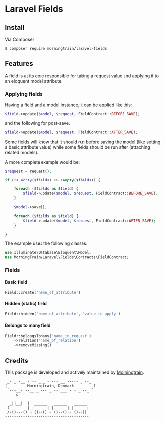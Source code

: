 # Laravel Fields

## Install

Via Composer

``` bash
$ composer require morningtrain/laravel-fields
```

## Features
A field is at its core responsible for taking a request value 
and applying it to an eloquent model attribute.

### Applying fields
Having a field and a model instance, it can be applied like this:

```php
$field->update($model, $request, FieldContract::BEFORE_SAVE);
```
and the following for post-save. 

```php
$field->update($model, $request, FieldContract::AFTER_SAVE);
```
Some fields will know that it should run before saving the model (like setting a basic attribute value)
while some fields should be run after (attaching related models).

A more complete example would be:

```php
$request = request();

if (is_array($fields) && !empty($fields)) {

    foreach ($fields as $field) {
        $field->update($model, $request, FieldContract::BEFORE_SAVE);
    }

    $model->save();

    foreach ($fields as $field) {
        $field->update($model, $request, FieldContract::AFTER_SAVE);
    }

}
```

The example uses the following classes:

```php
use Illuminate\Database\Eloquent\Model;
use MorningTrain\Laravel\Fields\Contracts\FieldContract;
```


### Fields

#### Basic field

```php
Field::create('name_of_attribute')
```

#### Hidden (static) field

```php
Field::hidden('name_of_attribute', 'value to apply')
```

#### Belongs to many field

```php
Field::belongsToMany('name_in_request')
    ->relation('name_of_relation')
    ->removeMissing()
```


## Credits
This package is developed and actively maintained by [Morningtrain](https://morningtrain.dk).

<!-- language: lang-none -->
     _- _ -__ - -- _ _ - --- __ ----- _ --_  
    (         Morningtrain, Denmark         )
     `---__- --__ _ --- _ -- ___ - - _ --_ ´ 
         o                                   
        .  ____                              
      _||__|  |  ______   ______   ______ 
     (        | |      | |      | |      |
     /-()---() ~ ()--() ~ ()--() ~ ()--() 
    --------------------------------------


